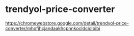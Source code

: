 # trendyol-price-converter

https://chromewebstore.google.com/detail/trendyol-price-converter/mhofjhcjandaakhcpnnkocldciolbibi
